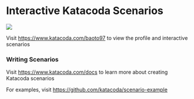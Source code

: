 # Interactive Katacoda Scenarios

[![](http://shields.katacoda.com/katacoda/baoto97/count.svg)](https://www.katacoda.com/baoto97 "Get your profile on Katacoda.com")

Visit https://www.katacoda.com/baoto97 to view the profile and interactive scenarios

### Writing Scenarios
Visit https://www.katacoda.com/docs to learn more about creating Katacoda scenarios

For examples, visit https://github.com/katacoda/scenario-example
